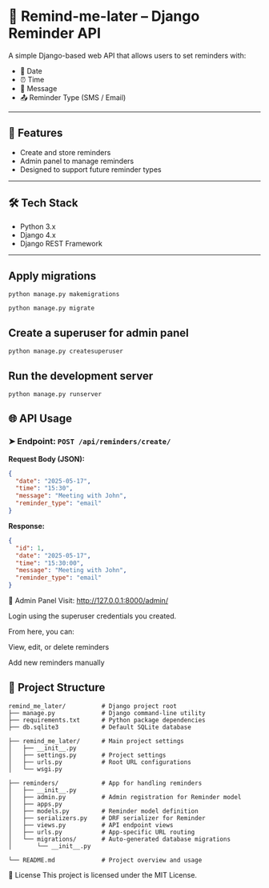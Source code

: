 # 📌 Remind-me-later – Django Reminder API

A simple Django-based web API that allows users to set reminders with:
- 📅 Date
- ⏰ Time
- 📝 Message
- 📤 Reminder Type (SMS / Email)

---

## 🚀 Features

- Create and store reminders
- Admin panel to manage reminders
- Designed to support future reminder types

---

## 🛠 Tech Stack

- Python 3.x
- Django 4.x
- Django REST Framework

---
## Apply migrations
```text
python manage.py makemigrations
```
```text
python manage.py migrate
```
## Create a superuser for admin panel
```text
python manage.py createsuperuser
```
## Run the development server
```text
python manage.py runserver
```
## 🌐 API Usage

### ➤ Endpoint: `POST /api/reminders/create/`

**Request Body (JSON):**

```json
{
  "date": "2025-05-17",
  "time": "15:30",
  "message": "Meeting with John",
  "reminder_type": "email"
}
```
**Response:**
```json
{
  "id": 1,
  "date": "2025-05-17",
  "time": "15:30:00",
  "message": "Meeting with John",
  "reminder_type": "email"
}
```

🔐 Admin Panel
Visit: http://127.0.0.1:8000/admin/

Login using the superuser credentials you created.

From here, you can:

View, edit, or delete reminders

Add new reminders manually
## 📁 Project Structure
```text
remind_me_later/          # Django project root
├── manage.py             # Django command-line utility
├── requirements.txt      # Python package dependencies
├── db.sqlite3            # Default SQLite database

├── remind_me_later/      # Main project settings
│   ├── __init__.py
│   ├── settings.py       # Project settings
│   ├── urls.py           # Root URL configurations
│   └── wsgi.py

├── reminders/            # App for handling reminders
│   ├── __init__.py
│   ├── admin.py          # Admin registration for Reminder model
│   ├── apps.py
│   ├── models.py         # Reminder model definition
│   ├── serializers.py    # DRF serializer for Reminder
│   ├── views.py          # API endpoint views
│   ├── urls.py           # App-specific URL routing
│   └── migrations/       # Auto-generated database migrations
│       └── __init__.py

└── README.md             # Project overview and usage
```
📄 License
This project is licensed under the MIT License.
